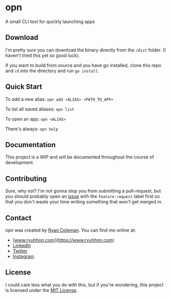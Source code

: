 # opn

A small CLI tool for quickly launching apps

## Download

I'm pretty sure you can download the binary directly from the `/dist` folder. (I haven't tried this yet so good luck).

If you want to build from source and you have go installed, clone this repo and `cd` into the directory and run `go install`.

## Quick Start

To add a new alias: `opn add <ALIAS> <PATH_TO_APP>`

To list all saved aliases: `opn list`

To open an app: `opn <ALIAS>`

There's always: `opn help`

## Documentation

This project is a WIP and will be documented throughout the course of development.

## Contributing

Sure, why not? I'm not gonna stop you from submitting a pull-request, but you should probably open an [issue](https://github.com/ryuhhnn/opn/issues/new) with the `feature-request` label first so that you don't waste your time writing something that won't get merged in.

## Contact

opn was created by [Ryan Coleman](mailto:me@ryuhhnn.com). You can find me online at:

* [www.ryuhhnn.com](https://www.ryuhhnn.com)
* [LinkedIn](https://www.linkedin.com/in/ryuhhnn/)
* [Twitter](https://twitter.com/ryuhhnn)
* [Instagram](https://www.instagram.com/ryuhhnn/)

## License

I could care less what you do with this, but if you're wondering, this project is licensed under the [MIT License](https://github.com/ryuhhnn/opn/blob/master/LICENSE/).